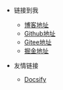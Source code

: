 * 链接到我
  * [博客地址](http://mrgong.tech/)
  * [Github地址](https://github.com/mrgong1997)
  * [Gitee地址](https://gitee.com/mrgong1997)
  * [掘金地址](https://juejin.cn/user/2731625054472503/posts)

* 友情链接
  * [Docsify](https://docsify.js.org/#/)